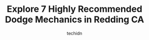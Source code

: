 ---
layout: ampstory
image: https://images.unsplash.com/photo-1574786577759-aebe09a843c6?ixlib=rb-4.0.3&ixid=MnwxMjA3fDB8MHxwaG90by1wYWdlfHx8fGVufDB8fHx8&auto=format&fit=crop&w=640&h=853&q=80
author: techidn
featured: false
description: If youre in need of trustworthy and skilled Dodge Mechanic in Redding CA, USA, youll be pleased to discover the 7 best Dodge Mechanic in town. Their expertise and commitment to customer sa
title: Explore 7 Highly Recommended Dodge Mechanics in Redding CA
cover:
   title: Explore 7 Highly Recommended Dodge Mechanics in Redding CA
   subtitle: Rickpate
   background: https://images.unsplash.com/photo-1574786577759-aebe09a843c6?ixlib=rb-4.0.3&ixid=MnwxMjA3fDB8MHxwaG90by1wYWdlfHx8fGVufDB8fHx8&auto=format&fit=crop&w=640&h=853&q=80

pages: 
 - layout: thirds
   top: <h1>#1 Perrys Automotive Inc.</h1>
   bottom: "<p>Ive been going to Perrys for years now. Ive never had issues with my vehicle that they couldnt take care of (or refer me to someone of it wasnt a service t</p>"
   background: https://www.knot35.com/toplist/wp-content/uploads/2023/06/best-dodge-mechanic-1-in-redding-ca-1685832255.jpeg
   backgroundblur: true
 - layout: thirds
   top: <h1>#2 Advanced Automotive</h1>
   bottom: "<p>5756 Westside Rd, Redding, CA 96001, United States</p>"
   background: https://www.knot35.com/toplist/wp-content/uploads/2023/06/best-dodge-mechanic-2-in-redding-ca-1685832255.jpeg
   cta:
      link: https://www.knot35.com/toplist/explore-7-highly-recommended-dodge-mechanics-in-redding-ca/
      text: Explore 7 Highly Recommended Dodge Mechanics in Redding CA
 - layout: thirds
   top: <h1>#3 SJ Denham Chrysler Jeep Fiat</h1>
   bottom: "<p>772 N Market St, Redding, CA 96003, United States</p>"
   background: https://www.knot35.com/toplist/wp-content/uploads/2023/06/best-dodge-mechanic-3-in-redding-ca-1685832256.jpeg
   cta:
      link: https://www.knot35.com/toplist/explore-7-highly-recommended-dodge-mechanics-in-redding-ca/
      text: Explore 7 Highly Recommended Dodge Mechanics in Redding CA
 - layout: thirds
   top: <h1>#4 Quality Auto Repair</h1>
   bottom: "<p>865 Twin View Blvd, Redding, CA 96003, United States</p>"
   background: https://images.unsplash.com/photo-1567095761054-7a02e69e5c43?ixlib=rb-4.0.3&ixid=MnwxMjA3fDB8MHxwaG90by1wYWdlfHx8fGVufDB8fHx8&auto=format&fit=crop&w=640&h=853&q=80
   cta:
      link: https://www.knot35.com/toplist/explore-7-highly-recommended-dodge-mechanics-in-redding-ca/
      text: Explore 7 Highly Recommended Dodge Mechanics in Redding CA
 - layout: thirds
   top: <h1>#5 Bryant Automotive</h1>
   bottom: "<p>2354 Churn Crk Rd, Redding, CA 96002, United States</p>"
   background: https://images.unsplash.com/photo-1488554378835-f7acf46e6c98?ixlib=rb-4.0.3&ixid=MnwxMjA3fDB8MHxwaG90by1wYWdlfHx8fGVufDB8fHx8&auto=format&fit=crop&w=640&h=853&q=80
   cta:
      link: https://www.knot35.com/toplist/explore-7-highly-recommended-dodge-mechanics-in-redding-ca/
      text: Explore 7 Highly Recommended Dodge Mechanics in Redding CA
 - layout: thirds
   top: <h1>#6 Keiths Auto Repair</h1>
   bottom: "<p>2693 Churn Crk Rd, Redding, CA 96002, United States</p>"
   background: https://images.unsplash.com/photo-1489694553447-4c9339da310d?ixlib=rb-4.0.3&ixid=MnwxMjA3fDB8MHxwaG90by1wYWdlfHx8fGVufDB8fHx8&auto=format&fit=crop&w=640&h=853&q=80
   cta:
      link: https://www.knot35.com/toplist/explore-7-highly-recommended-dodge-mechanics-in-redding-ca/
      text: Explore 7 Highly Recommended Dodge Mechanics in Redding CA
 - layout: thirds
   top: <h1>#7 D & L Motorsports</h1>
   bottom: "<p>2651 Henderson Rd, Redding, CA 96002, United States</p>"
   background: https://images.unsplash.com/photo-1534312527009-56c7016453e6?ixlib=rb-4.0.3&ixid=MnwxMjA3fDB8MHxwaG90by1wYWdlfHx8fGVufDB8fHx8&auto=format&fit=crop&w=640&h=853&q=80
   cta:
      link: https://www.knot35.com/toplist/explore-7-highly-recommended-dodge-mechanics-in-redding-ca/
      text: Explore 7 Highly Recommended Dodge Mechanics in Redding CA
 - layout: thirds
   middle: Continue reading...
   background: https://images.unsplash.com/photo-1557672172-298e090bd0f1?ixlib=rb-4.0.3&ixid=MnwxMjA3fDB8MHxwaG90by1wYWdlfHx8fGVufDB8fHx8&auto=format&fit=crop&w=640&h=853&q=80
   cta:
      link: https://www.knot35.com/toplist/explore-7-highly-recommended-dodge-mechanics-in-redding-ca/
      text: Explore 7 Highly Recommended Dodge Mechanics in Redding CA
      
---
